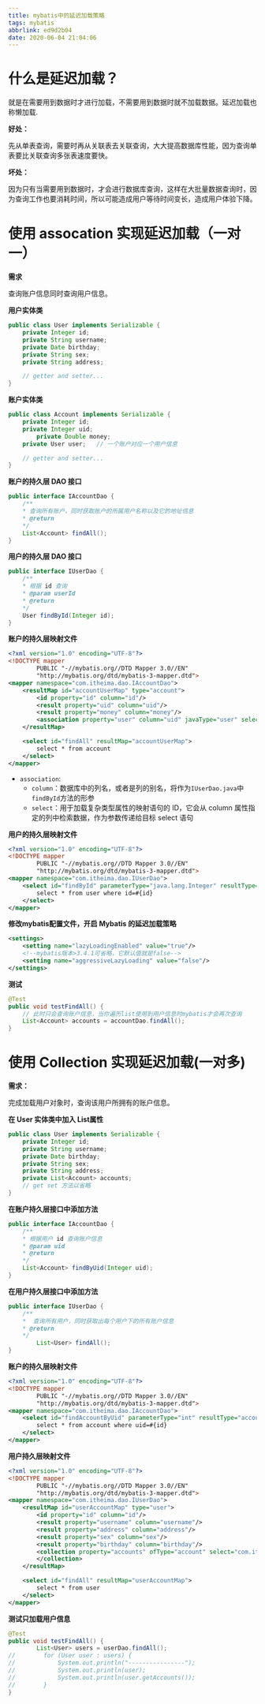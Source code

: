 ```yaml
---
title: mybatis中的延迟加载策略
tags: mybatis
abbrlink: ed9d2b04
date: 2020-06-04 21:04:06
---
```


# 什么是延迟加载？
就是在需要用到数据时才进行加载，不需要用到数据时就不加载数据。延迟加载也称懒加载.

**好处：**

先从单表查询，需要时再从关联表去关联查询，大大提高数据库性能，因为查询单表要比关联查询多张表速度要快。

**坏处：**

因为只有当需要用到数据时，才会进行数据库查询，这样在大批量数据查询时，因为查询工作也要消耗时间，所以可能造成用户等待时间变长，造成用户体验下降。

# 使用 assocation 实现延迟加载（一对一）
**需求**

查询账户信息同时查询用户信息。

**用户实体类**
```java
public class User implements Serializable {
	private Integer id;
	private String username;
	private Date birthday;
	private String sex;
	private String address;

	// getter and setter...
}

```
**账户实体类**
```java
public class Account implements Serializable {
	private Integer id;
	private Integer uid;
    	private Double money;
	private User user;   // 一个账户对应一个用户信息

	// getter and setter...
}
```
**账户的持久层 DAO 接口**
```java
public interface IAccountDao {
	/**
	* 查询所有账户，同时获取账户的所属用户名称以及它的地址信息
	* @return
	*/
	List<Account> findAll();
}
```
**用户的持久层 DAO 接口**
```java
public interface IUserDao {
	/**
	* 根据 id 查询
	* @param userId
	* @return
	*/
	User findById(Integer id);
}
```

**账户的持久层映射文件**
```xml
<?xml version="1.0" encoding="UTF-8"?>
<!DOCTYPE mapper
        PUBLIC "-//mybatis.org//DTD Mapper 3.0//EN"
        "http://mybatis.org/dtd/mybatis-3-mapper.dtd">
<mapper namespace="com.itheima.dao.IAccountDao">
    <resultMap id="accountUserMap" type="account">
        <id property="id" column="id"/>
        <result property="uid" column="uid"/>
        <result property="money" column="money"/>
        <association property="user" column="uid" javaType="user" select="com.itheima.dao.IUserDao.findById"/>
    </resultMap>

    <select id="findAll" resultMap="accountUserMap">
        select * from account
    </select>
</mapper>
```
- `association`:
	- `column`：数据库中的列名，或者是列的别名，将作为`IUserDao.java`中`findById`方法的形参
	- `select`：用于加载复杂类型属性的映射语句的 ID，它会从 column 属性指定的列中检索数据，作为参数传递给目标 select 语句

**用户的持久层映射文件**
```xml
<?xml version="1.0" encoding="UTF-8"?>
<!DOCTYPE mapper
        PUBLIC "-//mybatis.org//DTD Mapper 3.0//EN"
        "http://mybatis.org/dtd/mybatis-3-mapper.dtd">
<mapper namespace="com.itheima.dao.IUserDao">
    <select id="findById" parameterType="java.lang.Integer" resultType="com.itheima.domain.User">
        select * from user where id=#{id}
    </select>
</mapper>
```
**修改mybatis配置文件，开启 Mybatis 的延迟加载策略**
```xml
<settings>
	<setting name="lazyLoadingEnabled" value="true"/>
	<!--mybatis版本>3.4.1可省略，它默认值就是false-->
	<setting name="aggressiveLazyLoading" value="false"/>
</settings>
```
**测试**
```java
@Test
public void testFindAll() {
	// 此时只会查询账户信息，当你遍历list使用到用户信息时mybatis才会再次查询
	List<Account> accounts = accountDao.findAll();
}
```
# 使用 Collection 实现延迟加载(一对多)
**需求：**

完成加载用户对象时，查询该用户所拥有的账户信息。

**在 User 实体类中加入 List<Account>属性**
```java
public class User implements Serializable {
    private Integer id;
    private String username;
    private Date birthday;
    private String sex;
    private String address;
    private List<Account> accounts;
    // get set 方法以省略
}
```
**在账户持久层接口中添加方法**
```java
public interface IAccountDao {
	/**
	* 根据用户 id 查询账户信息
	* @param uid
	* @return
	*/
	List<Account> findByUid(Integer uid);
}
```
**在用户持久层接口中添加方法**
```java
public interface IUserDao {
	/**
	*  查询所有用户，同时获取出每个用户下的所有账户信息
	* @return
	*/
    	List<User> findAll();
}
```
**账户的持久层映射文件**
```xml
<?xml version="1.0" encoding="UTF-8"?>
<!DOCTYPE mapper
        PUBLIC "-//mybatis.org//DTD Mapper 3.0//EN"
        "http://mybatis.org/dtd/mybatis-3-mapper.dtd">
<mapper namespace="com.itheima.dao.IAccountDao">
    <select id="findAccountByUid" parameterType="int" resultType="account">
        select * from account where uid=#{id}
    </select>
</mapper>
```
**用户持久层映射文件**
```xml
<?xml version="1.0" encoding="UTF-8"?>
<!DOCTYPE mapper
        PUBLIC "-//mybatis.org//DTD Mapper 3.0//EN"
        "http://mybatis.org/dtd/mybatis-3-mapper.dtd">
<mapper namespace="com.itheima.dao.IUserDao">
    <resultMap id="userAccountMap" type="user">
        <id property="id" column="id"/>
        <result property="username" column="username"/>
        <result property="address" column="address"/>
        <result property="sex" column="sex"/>
        <result property="birthday" column="birthday"/>
        <collection property="accounts" ofType="account" select="com.itheima.dao.IAccountDao.findAccountByUid" column="id">
        </collection>
    </resultMap>

    <select id="findAll" resultMap="userAccountMap">
        select * from user
    </select>
</mapper>
```
**测试只加载用户信息**
```java
@Test
public void testFindAll() {
        List<User> users = userDao.findAll();
//        for (User user : users) {
//            System.out.println("----------------");
//            System.out.println(user);
//            System.out.println(user.getAccounts());
//        }
}
```